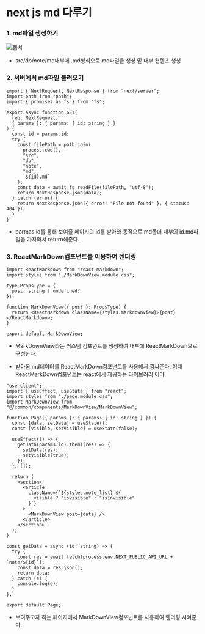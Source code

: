 # next js md 다루기

### 1. md파일 생성하기

![캡쳐](/img/2.md_md생성.png)

- src/db/note/md내부에 .md형식으로 md파일을 생성 밑 내부 컨텐츠 생성

### 2. 서버에서 md파일 불러오기

```
import { NextRequest, NextResponse } from "next/server";
import path from "path";
import { promises as fs } from "fs";

export async function GET(
  req: NextRequest,
  { params }: { params: { id: string } }
) {
  const id = params.id;
  try {
    const filePath = path.join(
      process.cwd(),
      "src",
      "db",
      "note",
      "md",
      `${id}.md`
    );
    const data = await fs.readFile(filePath, "utf-8");
    return NextResponse.json(data);
  } catch (error) {
    return NextResponse.json({ error: "File not found" }, { status: 404 });
  }
}
```

- parmas.id를 통해 보여줄 페이지의 id를 받아와 동적으로 md폴더 내부의 id.md파일을 가져와서 return해준다.

### 3. ReactMarkDown컴포넌트를 이용하여 렌더링

```
import ReactMarkdown from "react-markdown";
import styles from "./MarkDownView.module.css";

type PropsType = {
  post: string | undefined;
};

function MarkDownView({ post }: PropsType) {
  return <ReactMarkdown className={styles.markdownview}>{post}</ReactMarkdown>;
}

export default MarkDownView;
```

- MarkDownView라는 커스텀 컴포넌트를 생성하여 내부에 ReactMarkDown으로 구성한다.

- 받아옴 md데이터를 ReactMarkDown컴포넌트를 사용해서 감싸준다. 이때 ReactMarkDown컴포넌트는 react에서 제공하는 라이브러리 이다.

```
"use client";
import { useEffect, useState } from "react";
import styles from "./page.module.css";
import MarkDownView from "@/common/components/MarkDownView/MarkDownView";

function Page({ params }: { params: { id: string } }) {
  const [data, setData] = useState();
  const [visible, setVisible] = useState(false);

  useEffect(() => {
    getData(params.id).then((res) => {
      setData(res);
      setVisible(true);
    });
  }, []);

  return (
    <section>
      <article
        className={`${styles.note_list} ${
          visible ? "isvisible" : "isinvisible"
        }`}
      >
        <MarkDownView post={data} />
      </article>
    </section>
  );
}

const getData = async (id: string) => {
  try {
    const res = await fetch(process.env.NEXT_PUBLIC_API_URL + `note/${id}`);
    const data = res.json();
    return data;
  } catch (e) {
    console.log(e);
  }
};

export default Page;
```

- 보여주고자 하는 페이지에서 MarkDownView컴포넌트를 사용하여 렌더링 시켜준다.
